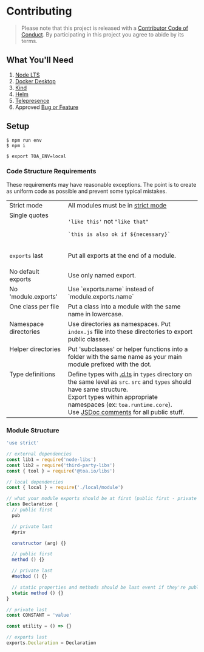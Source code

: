 # Contributing

> Please note that this project is released with a [Contributor Code of Conduct](./CONDUCT.md).
> By participating in this project you agree to abide by its terms.

## What You'll Need

1. [Node LTS](https://nodejs.org/)
2. [Docker Desktop](https://www.docker.com/get-started)
3. [Kind](https://kind.sigs.k8s.io/docs/user/quick-start/#installing-with-a-package-manager)
4. [Helm](https://helm.sh/docs/intro/install/#from-homebrew-macos)
5. [Telepresence](https://www.telepresence.io/docs/latest/install/)
6. Approved [Bug or Feature](https://github.com/toa-io/toa/issues)

## Setup

```shell
$ npm run env
$ npm i
```

```shell
$ export TOA_ENV=local
```

### Code Structure Requirements

These requirements may have reasonable exceptions. The point is to create as uniform code as
possible and prevent some
typical mistakes.

<!--suppress ALL -->
<table>
  <tr>
    <td valign=top>Strict mode</td>
    <td>
All modules must be in <a href=https://developer.mozilla.org/en-US/docs/Web/>strict mode</a>
    </td>
  </tr>
  <tr>
    <td valign=top>Single quotes</td>
    <td>

`'like this'` not `"like that"`

`` `this is also ok if ${necessary}`  ``
   </td>
  </tr>
  <tr>
    <td valign=top>

`exports` last
</td>
<td>Put all exports at the end of a module.</td>
  </tr>
  <tr>
    <td valign=top>No default exports</td>
    <td>Use only named export.</td>
  </tr>
  <tr>
    <td valign=top>No 'module.exports'</td>
    <td>Use `exports.name` instead of `module.exports.name`</td>
  </tr>
  <tr>
    <td valign=top>One class per file</td>
    <td>Put a class into a module with the same name in lowercase.</td>
  </tr>
  <tr>
    <td valign=top>Namespace directories</td>
    <td>
        Use directories as namespaces. Put <code>index.js</code> file into these directories to export public classes.
    </td>
  </tr>
  <tr>
    <td valign=top>Helper directories</td>
    <td>
        Put 'subclasses' or helper functions into a folder with the same name as your main module prefixed with the dot.
    </td>
  </tr>
  <tr>
    <td valign=top>Type definitions</td>
    <td>
        Define types with <a href="https://www.typescriptlang.org/docs/handbook/declaration-files/templates/module-d-ts.html">.d.ts</a> in <code>types</code> directory on the same level as <code>src</code>. <code>src</code> and <code>types</code> should have same structure.
        <br/>
        Export types within appropriate namespaces (ex: <code>toa.runtime.core</code>).
        <br/>
        Use <a href="https://jsdoc.app">JSDoc comments</a> for all public stuff.
    </td>
  </tr>
</table>

### Module Structure

```javascript
'use strict'

// external dependencies
const lib1 = require('node-libs')
const lib2 = require('third-party-libs')
const { tool } = require('@toa.io/libs')

// local dependencies
const { local } = require('./local/module')

// what your module exports should be at first (public first - private last)
class Declaration {
  // public first
  pub

  // private last
  #priv

  constructor (arg) {}

  // public first
  method () {}

  // private last
  #method () {}

  // static properties and methods should be last event if they're public
  static method () {}
}

// private last
const CONSTANT = 'value'

const utility = () => {}

// exports last
exports.Declaration = Declaration
```
